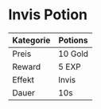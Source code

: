 # Invis Potion
| Kategorie | Potions |
|-----------|---------|
| Preis     | 10 Gold |
| Reward    | 5 EXP   |
| Effekt    | Invis   |
| Dauer     | 10s     |

